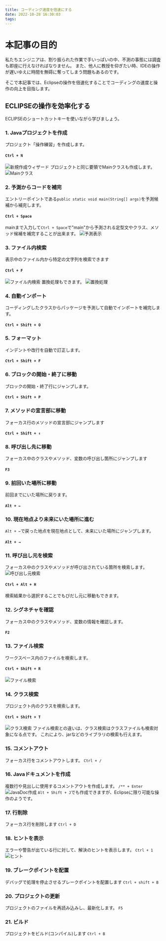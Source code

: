 ```yaml
---
title: コーディング速度を倍速にする
date: 2022-10-28 16:30:03
tags:
---
```


# 本記事の目的
私たちエンジニアは、割り振られた作業で手いっぱいの中、不測の事態には調査も即座に行えなければなりません。
また、他人に教授を仰ぎたい時、IDEの操作が遅いゆえに時間を無碍に奪ってしまう問題もあるのです。

そこで本記事では、Eclipseの操作を倍速化することでコーディングの速度と操作の向上を目指します。

## ECLIPSEの操作を効率化する
ECLIPSEのショートカットキーを使いながら学びましょう。

### 1. Javaプロジェクトを作成
プロジェクト「操作練習」を作成します。
#### `Ctrl + N`
![新規作成ウィザード](/image/コーディングを倍速にする/create_project.png)
プロジェクトと同じ要領でMainクラスも作成します。
![Mainクラス](/image/コーディングを倍速にする/view_class.png)

### 2. 予測からコードを補完
エントリーポイントである`public static void main(String[] args)`を予測候補から補完します。
#### `Ctrl + Space`
mainまで入力して`Ctrl + Space`で"main"から予測される定型文やクラス、メソッド候補を補完することが出来ます。
![予測表示](/image/コーディングを倍速にする/predict_code.png)

### 3. ファイル内検索
表示中のファイル内から特定の文字列を検索できます
#### `Ctrl + F`
![ファイル内検索](/image/コーディングを倍速にする/find_string.png)
置換処理もできます。
![置換処理](/image/コーディングを倍速にする/replace.png)

### 4. 自動インポート
コーディングしたクラスからパッケージを予測して自動でインポートを補完します。
#### `Ctrl + Shift + O`

### 5. フォーマット
インデントや改行を自動で訂正します。
#### `Ctrl + Shift + F`

### 6. ブロックの開始・終了に移動
ブロックの開始・終了行にジャンプします。
#### `Ctrl + Shift + P`

### 7. メソッドの宣言部に移動
フォーカス行のメソッドの宣言部にジャンプします
#### `Ctrl + Shift + ↑`

### 8. 呼び出し先に移動
フォーカス中のクラスやメソッド、変数の呼び出し箇所にジャンプします
#### `F3`

### 9. 前回いた場所に移動
前回までにいた場所に戻ります。
#### `Alt + ←`

### 10. 現在地点より未来にいた場所に進む
`Alt + ←`で戻った地点を現在地点として、未来にいた場所にジャンプします。
#### `Alt + →`

### 11. 呼び出し元を検索
フォーカス中のクラスやメソッドが呼び出されている箇所を検索します。
![呼び出し元検索](/image/コーディングを倍速にする/search_caller.png)
#### `Ctrl + Alt + H`
検索結果から選択することでもびだし元に移動もできます。

### 12. シグネチャを確認
フォーカス中のクラスやメソッド、変数の情報を確認します。
#### `F2`

### 13. ファイル検索
ワークスペース内のファイルを検索します。
#### `Ctrl + Shift + R`
![ファイル検索](/image/コーディングを倍速にする/search_resource.png)

### 14. クラス検索
プロジェクト内のクラスを検索します。
#### `Ctrl + Shift + T`
![クラス検索](/image/コーディングを倍速にする/search_class.png)
ファイル検索との違いは、クラス検索はクラスファイルも検索対象になる点です。
これにより、jarなどのライブラリの検索も行えます。

### 15. コメントアウト
フォーカス行をコメントアウトします。
`Ctrl + /`

### 16. Javaドキュメントを作成
複数行や見出しに使用するコメントアウトを作成します。
`/** + Enter`
![JavaDoc作成](/image/コーディングを倍速にする/create_javaDoc.png)
`Alt + Shift + J`でも作成できますが、Eclipseに限り可能な操作のようです。

### 17. 行削除
フォーカス行を削除します
`Ctrl + D`

### 18. ヒントを表示
エラーや警告が出ている行に対して、解決のヒントを表示します。
`Ctrl + 1`
![ヒント](/image/コーディングを倍速にする/view_hint.png)

### 19. ブレークポイントを配置
デバッグで処理を停止させるブレークポイントを配置します
`Ctrl + shift + B`

### 20. プロジェクトの更新
プロジェクトのファイルを再読み込みし、最新化します。
`F5`

### 21. ビルド
プロジェクトをビルド(コンパイル)します
`Ctrl + B`

